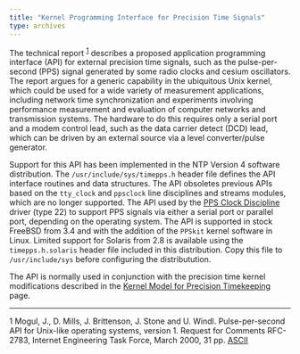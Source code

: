 ```yaml
---
title: "Kernel Programming Interface for Precision Time Signals"
type: archives
---
```


The technical report <sup>[1](#myfootnote1)</sup> describes a proposed application programming interface (API) for external precision time signals, such as the pulse-per-second (PPS) signal generated by some radio clocks and cesium oscillators. The report argues for a generic capability in the ubiquitous Unix kernel, which could be used for a wide variety of measurement applications, including network time synchronization and experiments involving performance measurement and evaluation of computer networks and transmission systems. The hardware to do this requires only a serial port and a modem control lead, such as the data carrier detect (DCD) lead, which can be driven by an external source via a level converter/pulse generator.

Support for this API has been implemented in the NTP Version 4 software distribution. The <code>/usr/include/sys/timepps.h</code> header file defines the API interface routines and data structures. The API obsoletes previous APIs based on the <code>tty_clock</code> and <code>ppsclock</code> line disciplines and streams modules, which are no longer supported. The API used by the [PPS Clock Discipline](/archives/drivers/driver22) driver (type 22) to support PPS signals via either a serial port or parallel port, depending on the operating system. The API is supported in stock FreeBSD from 3.4 and with the addition of the <code>PPSkit</code> kernel software in Linux. Limited support for Solaris from 2.8 is available using the <code>timepps.h.solaris</code> header file included in this distribution. Copy this file to <code>/usr/include/sys</code> before configuring the distributution.

The API is normally used in conjunction with the precision time kernel modifications described in the [Kernel Model for Precision Timekeeping](/archives/4.1.1/kern) page.

* * *

<a name="myfootnote1">1</a>  Mogul, J., D. Mills, J. Brittenson, J. Stone and U. Windl. Pulse-per-second API for Unix-like operating systems, version 1. Request for Comments RFC-2783, Internet Engineering Task Force, March 2000, 31 pp. [ASCII](/reflib/rfc/rfc2783.txt)